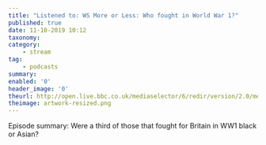 ```yaml
---
title: "Listened to: WS More or Less: Who fought in World War 1?"
published: true
date: 11-10-2019 10:12
taxonomy:
category:
	- stream
tag:
	- podcasts
summary:
enabled: '0'
header_image: '0'
theurl: http://open.live.bbc.co.uk/mediaselector/6/redir/version/2.0/mediaset/audio-nondrm-download/proto/http/vpid/p07ppswz.mp3
theimage: artwork-resized.png
--- 
```

Episode summary: Were a third of those that fought for Britain in WW1 black or Asian?
